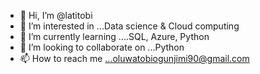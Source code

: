 - 👋 Hi, I’m @latitobi
- 👀 I’m interested in ...Data science & Cloud computing
- 🌱 I’m currently learning ....SQL, Azure, Python 
- 💞️ I’m looking to collaborate on ...Python
- 📫 How to reach me ...oluwatobiogunjimi90@gmail.com

<!---
latitobi/latitobi is a ✨ special ✨ repository because its `README.md` (this file) appears on your GitHub profile.
You can click the Preview link to take a look at your changes.
--->
